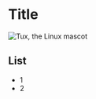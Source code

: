 # Title

![Tux, the Linux mascot](https://en.wikipedia.org/wiki/Sunset#/media/File:Anatomy_of_a_Sunset-2.jpg)

## List
- 1
- 2

